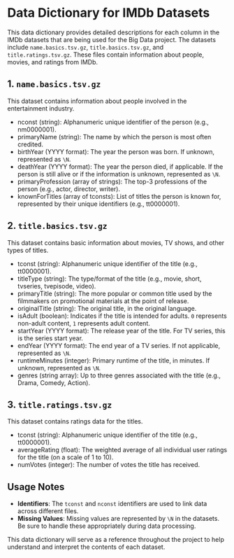 # Data Dictionary for IMDb Datasets

This data dictionary provides detailed descriptions for each column in the IMDb datasets that are being used for the Big Data project. The datasets include `name.basics.tsv.gz`, `title.basics.tsv.gz`, and `title.ratings.tsv.gz`. These files contain information about people, movies, and ratings from IMDb.

## 1. `name.basics.tsv.gz`

This dataset contains information about people involved in the entertainment industry.
- nconst (string): Alphanumeric unique identifier of the person (e.g., nm0000001). 
- primaryName (string): The name by which the person is most often credited. 
- birthYear (YYYY format): The year the person was born. If unknown, represented as `\N`. 
- deathYear (YYYY format): The year the person died, if applicable. If the person is still alive or if the information is unknown, represented as `\N`.
- primaryProfession (array of strings): The top-3 professions of the person (e.g., actor, director, writer). 
- knownForTitles (array of tconsts): List of titles the person is known for, represented by their unique identifiers (e.g., tt0000001).

## 2. `title.basics.tsv.gz`

This dataset contains basic information about movies, TV shows, and other types of titles.
- tconst (string): Alphanumeric unique identifier of the title (e.g., tt0000001). 
- titleType (string): The type/format of the title (e.g., movie, short, tvseries, tvepisode, video). 
- primaryTitle (string): The more popular or common title used by the filmmakers on promotional materials at the point of release. 
- originalTitle (string): The original title, in the original language. 
- isAdult (boolean): Indicates if the title is intended for adults. `0` represents non-adult content, `1` represents adult content. 
- startYear (YYYY format): The release year of the title. For TV series, this is the series start year. 
- endYear (YYYY format): The end year of a TV series. If not applicable, represented as `\N`. 
- runtimeMinutes (integer): Primary runtime of the title, in minutes. If unknown, represented as `\N`. 
- genres (string array): Up to three genres associated with the title (e.g., Drama, Comedy, Action).

## 3. `title.ratings.tsv.gz`

This dataset contains ratings data for the titles.
- tconst (string): Alphanumeric unique identifier of the title (e.g., tt0000001). 
- averageRating (float): The weighted average of all individual user ratings for the title (on a scale of 1 to 10). 
- numVotes (integer): The number of votes the title has received.

## Usage Notes

- **Identifiers**: The `tconst` and `nconst` identifiers are used to link data across different files. 
- **Missing Values**: Missing values are represented by `\N` in the datasets. Be sure to handle these appropriately during data processing.

This data dictionary will serve as a reference throughout the project to help understand and interpret the contents of each dataset.
